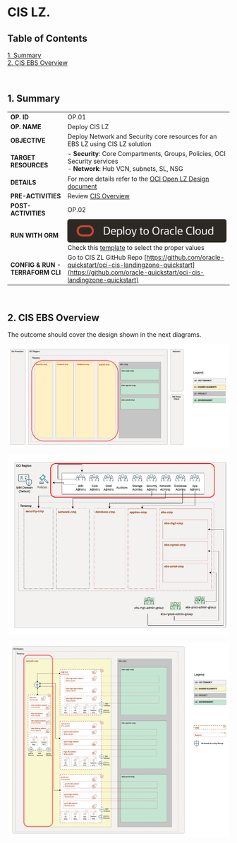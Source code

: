 

# CIS LZ.

## **Table of Contents**

[1. Summary](#1-summary)</br>
[2. CIS EBS Overview ](#2-CIS-EBS-Overview)</br>



&nbsp; 

## **1. Summary**

| |  |
|---|---| 
| **OP. ID** | OP.01 |
| **OP. NAME** | Deploy CIS LZ  | 
| **OBJECTIVE** | Deploy Network and Security core resources for an EBS LZ using CIS LZ solution |
| **TARGET RESOURCES** | - **Security**: Core Compartments, Groups, Policies, OCI Security services </br>- **Network**: Hub VCN, subnets, SL, NSG |
| **DETAILS** |  For more details refer to the [OCI Open LZ Design document](../../../design/OCI_Open_LZ.pdf) |
| **PRE-ACTIVITIES** | Review [CIS Overview](#2-CIS-EBS-Overview) |
| **POST-ACTIVITIES** | OP.02 |
| **RUN WITH ORM** | [![Deploy_To_OCI](../../../images/DeployToOCI.svg)](https://cloud.oracle.com/resourcemanager/stacks/create?zipUrl=https://github.com/oracle-quickstart/oci-cis-landingzone-quickstart/archive/refs/heads/main.zip) Check this [template](EBS_CIS.pdf) to select the proper values|
| **CONFIG & RUN - TERRAFORM CLI** | Go to CIS ZL GitHub Repo [https://github.com/oracle-quickstart/oci-cis-landingzone-quickstart](https://github.com/oracle-quickstart/oci-cis-landingzone-quickstart) |

&nbsp; 

## **2. CIS EBS Overview**

The outcome should cover the design shown in the next diagrams.

![Diagram](Diagrams/Compartments.png)

![Diagram](Diagrams/Groups.png)

![Diagram](Diagrams/Network.png)
